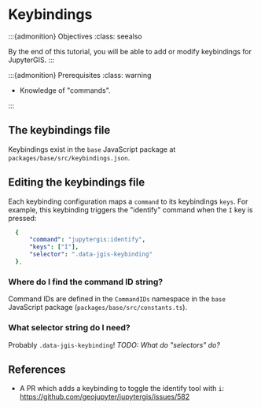# Keybindings

:::{admonition} Objectives
:class: seealso

By the end of this tutorial, you will be able to add or modify keybindings for
JupyterGIS.
:::

:::{admonition} Prerequisites
:class: warning

- Knowledge of "commands".

:::

## The keybindings file

Keybindings exist in the `base` JavaScript package at
`packages/base/src/keybindings.json`.

## Editing the keybindings file

Each keybinding configuration maps a `command` to its keybindings `keys`.
For example, this keybinding triggers the "identify" command when the `I` key is pressed:

```yaml
  {
      "command": "jupytergis:identify",
      "keys": ["I"],
      "selector": ".data-jgis-keybinding"
  },
```

### Where do I find the command ID string?

Command IDs are defined in the `CommandIDs` namespace in the `base` JavaScript package
(`packages/base/src/constants.ts`).

### What selector string do I need?

Probably `.data-jgis-keybinding`!
_TODO: What do "selectors" do?_

## References

- A PR which adds a keybinding to toggle the identify tool with `i`:
  <https://github.com/geojupyter/jupytergis/issues/582>
